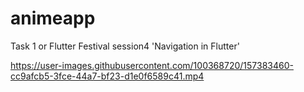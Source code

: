 # animeapp
Task 1 or Flutter Festival session4 'Navigation in Flutter'


https://user-images.githubusercontent.com/100368720/157383460-cc9afcb5-3fce-44a7-bf23-d1e0f6589c41.mp4

